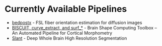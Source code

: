 # Currently Available Pipelines

- [bedpostx](https://github.com/VUIIS/vuiis-cci-info/blob/main/Available%20Pipelines/bedpostx.md) - FSL fiber orientation estimation for diffusion images
- [BISCUIT, curve_extract, and surf_*](https://github.com/VUIIS/vuiis-cci-info/blob/main/Available%20Pipelines/BISCUIT-curve_extract-surf.md) - Brain Shape Computing Toolbox – An Automated Pipeline for Cortical Morphometry
- [Slant](https://github.com/VUIIS/vuiis-cci-info/blob/main/Available%20Pipelines/slant.md) - Deep Whole Brain High Resolution Segmentation
